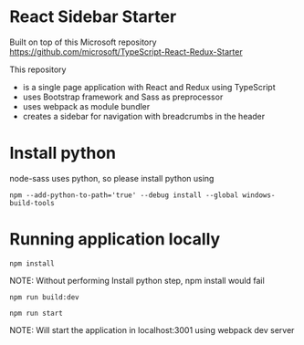 # React Sidebar Starter

Built on top of this Microsoft repository
<https://github.com/microsoft/TypeScript-React-Redux-Starter>

This repository 
* is a single page application with React and Redux using TypeScript
* uses Bootstrap framework and Sass as preprocessor
* uses webpack as module bundler
* creates a sidebar for navigation with breadcrumbs in the header

# Install python

node-sass uses python, so please install python using

```shell
npm --add-python-to-path='true' --debug install --global windows-build-tools
```

# Running application locally

```shell
npm install
```
NOTE: Without performing Install python step, npm install would fail

```shell
npm run build:dev
```

```shell
npm run start
```
NOTE: Will start the application in localhost:3001 using webpack dev server
